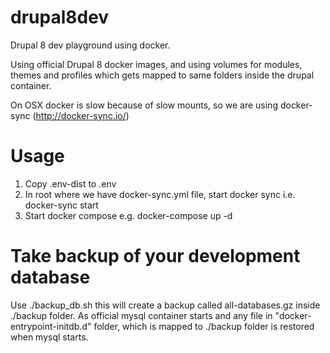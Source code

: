 # drupal8dev
Drupal 8 dev playground using docker.

Using official Drupal 8 docker images, and using volumes for modules, themes and profiles which gets mapped to same folders inside the drupal container.

On OSX docker is slow because of slow mounts, so we are using docker-sync (http://docker-sync.io/)

# Usage
1. Copy .env-dist to .env
2. In root where we have docker-sync.yml file, start docker sync i.e. docker-sync start
3. Start docker compose e.g. docker-compose up -d

# Take backup of your development database
Use ./backup_db.sh this will create a backup called all-databases.gz inside ./backup folder. As official mysql container starts and any file in "docker-entrypoint-initdb.d" folder, which is mapped to ./backup folder is restored when mysql starts.
